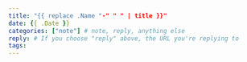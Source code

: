 ```yaml
---
title: "{{ replace .Name "-" " " | title }}"
date: {{ .Date }}
categories: ["note"] # note, reply, anything else
reply: # If you choose "reply" above, the URL you're replying to
tags: 
---
```


